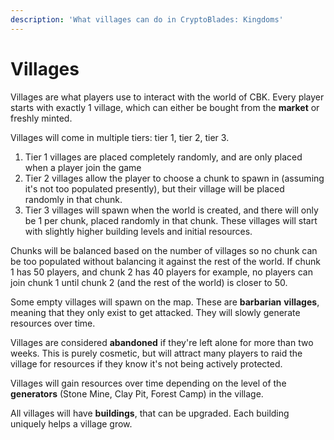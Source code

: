 ```yaml
---
description: 'What villages can do in CryptoBlades: Kingdoms'
---
```


# Villages

Villages are what players use to interact with the world of CBK. Every player starts with exactly 1 village, which can either be bought from the **market** or freshly minted. 

Villages will come in multiple tiers: tier 1, tier 2, tier 3.

1. Tier 1 villages are placed completely randomly, and are only placed when a player join the game
2. Tier 2 villages allow the player to choose a chunk to spawn in \(assuming it's not too populated presently\), but their village will be placed randomly in that chunk.
3. Tier 3 villages will spawn when the world is created, and there will only be 1 per chunk, placed randomly in that chunk. These villages will start with slightly higher building levels and initial resources.

Chunks will be balanced based on the number of villages so no chunk can be too populated without balancing it against the rest of the world. If chunk 1 has 50 players, and chunk 2 has 40 players for example, no players can join chunk 1 until chunk 2 \(and the rest of the world\) is closer to 50.

Some empty villages will spawn on the map. These are **barbarian** **villages**, meaning that they only exist to get attacked. They will slowly generate resources over time.

Villages are considered **abandoned** if they're left alone for more than two weeks. This is purely cosmetic, but will attract many players to raid the village for resources if they know it's not being actively protected.

Villages will gain resources over time depending on the level of the **generators** \(Stone Mine, Clay Pit, Forest Camp\) in the village.

All villages will have **buildings**, that can be upgraded. Each building uniquely helps a village grow.



